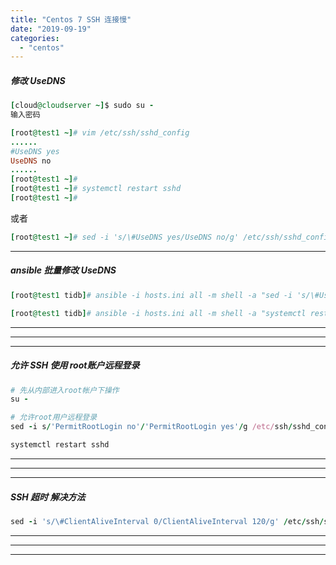 ```yaml
---
title: "Centos 7 SSH 连接慢"
date: "2019-09-19"
categories: 
  - "centos"
---
```


##### 修改 UseDNS

```ruby
[cloud@cloudserver ~]$ sudo su -
输入密码

[root@test1 ~]# vim /etc/ssh/sshd_config
......
#UseDNS yes
UseDNS no
......
[root@test1 ~]#
[root@test1 ~]# systemctl restart sshd
[root@test1 ~]#
```

或者

```ruby
[root@test1 ~]# sed -i 's/\#UseDNS yes/UseDNS no/g' /etc/ssh/sshd_config && systemctl restart sshd
```

* * *

##### ansible 批量修改 UseDNS

```ruby
[root@test1 tidb]# ansible -i hosts.ini all -m shell -a "sed -i 's/\#UseDNS yes/UseDNS no/g' /etc/ssh/sshd_config" -b

[root@test1 tidb]# ansible -i hosts.ini all -m shell -a "systemctl restart sshd" -b

```

* * *

* * *

* * *

##### 允许 SSH 使用 root账户远程登录

```ruby
# 先从内部进入root帐户下操作
su -

# 允许root用户远程登录
sed -i s/'PermitRootLogin no'/'PermitRootLogin yes'/g /etc/ssh/sshd_config

systemctl restart sshd
```

* * *

* * *

* * *

##### SSH 超时 解决方法

```ruby
sed -i 's/\#ClientAliveInterval 0/ClientAliveInterval 120/g' /etc/ssh/sshd_config && systemctl restart sshd

```

* * *

* * *

* * *
